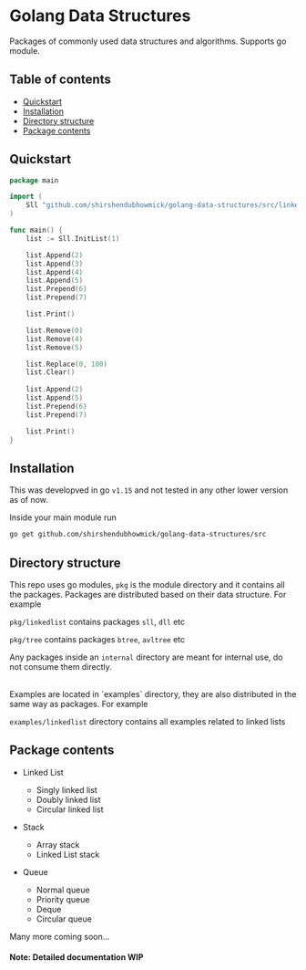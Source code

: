 # Golang Data Structures

Packages of commonly used data structures and algorithms. Supports go module.

## Table of contents
* [Quickstart](#Quickstart)
* [Installation](#Installation)
* [Directory structure](#Directory-structure)
* [Package contents](#Package-contents)

## Quickstart

```go
package main

import (
	Sll "github.com/shirshendubhowmick/golang-data-structures/src/linkedlist/sll"
)

func main() {
	list := Sll.InitList(1)

	list.Append(2)
	list.Append(3)
	list.Append(4)
	list.Append(5)
	list.Prepend(6)
	list.Prepend(7)

	list.Print()

	list.Remove(0)
	list.Remove(4)
	list.Remove(5)

	list.Replace(0, 100)
	list.Clear()
  
	list.Append(2)
	list.Append(5)
	list.Prepend(6)
	list.Prepend(7)

	list.Print()
}
```

## Installation
This was developved in go `v1.15` and not tested in any other lower version as of now.

Inside your main module run

```bash
go get github.com/shirshendubhowmick/golang-data-structures/src
```


## Directory structure

This repo uses go modules, `pkg` is the module directory and it contains all the packages.
Packages are distributed based on their data structure.
For example

`pkg/linkedlist` contains packages `sll`, `dll` etc

`pkg/tree` contains packages `btree`, `avltree` etc

Any packages inside an `internal` directory are meant for internal use, do not consume them directly.

<br>
Examples are located in `examples` directory, they are also distributed in the same way as packages.
For example

`examples/linkedlist` directory contains all examples related to linked lists

## Package contents

* Linked List
  * Singly linked list
  * Doubly linked list
  * Circular linked list

* Stack
  * Array stack
  * Linked List stack

* Queue
  * Normal queue
  * Priority queue
  * Deque
  * Circular queue

Many more coming soon...



#### Note: Detailed documentation WIP
